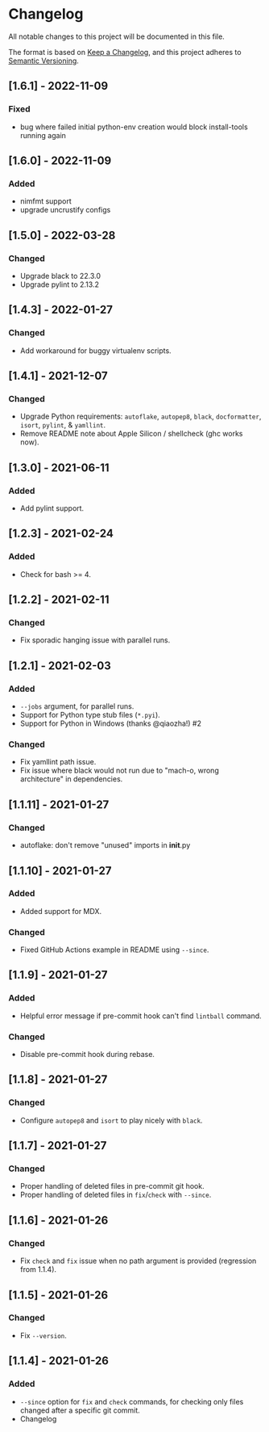 # Changelog

All notable changes to this project will be documented in this file.

The format is based on [Keep a Changelog](https://keepachangelog.com/en/1.0.0/),
and this project adheres to [Semantic Versioning](https://semver.org/spec/v2.0.0.html).

## [1.6.1] - 2022-11-09

### Fixed

- bug where failed initial python-env creation would block install-tools running again

## [1.6.0] - 2022-11-09

### Added

- nimfmt support
- upgrade uncrustify configs

## [1.5.0] - 2022-03-28

### Changed

- Upgrade black to 22.3.0
- Upgrade pylint to 2.13.2

## [1.4.3] - 2022-01-27

### Changed

- Add workaround for buggy virtualenv scripts.

## [1.4.1] - 2021-12-07

### Changed

- Upgrade Python requirements: `autoflake`, `autopep8`, `black`, `docformatter`, `isort`, `pylint`, & `yamllint`.
- Remove README note about Apple Silicon / shellcheck (ghc works now).

## [1.3.0] - 2021-06-11

### Added

- Add pylint support.

## [1.2.3] - 2021-02-24

### Added

- Check for bash >= 4.

## [1.2.2] - 2021-02-11

### Changed

- Fix sporadic hanging issue with parallel runs.

## [1.2.1] - 2021-02-03

### Added

- `--jobs` argument, for parallel runs.
- Support for Python type stub files (`*.pyi`).
- Support for Python in Windows (thanks @qiaozha!) #2

### Changed

- Fix yamllint path issue.
- Fix issue where black would not run due to "mach-o, wrong architecture" in dependencies.

## [1.1.11] - 2021-01-27

### Changed

- autoflake: don't remove "unused" imports in **init**.py

## [1.1.10] - 2021-01-27

### Added

- Added support for MDX.

### Changed

- Fixed GitHub Actions example in README using `--since`.

## [1.1.9] - 2021-01-27

### Added

- Helpful error message if pre-commit hook can't find `lintball` command.

### Changed

- Disable pre-commit hook during rebase.

## [1.1.8] - 2021-01-27

### Changed

- Configure `autopep8` and `isort` to play nicely with `black`.

## [1.1.7] - 2021-01-27

### Changed

- Proper handling of deleted files in pre-commit git hook.
- Proper handling of deleted files in `fix`/`check` with `--since`.

## [1.1.6] - 2021-01-26

### Changed

- Fix `check` and `fix` issue when no path argument is provided (regression from
  1.1.4).

## [1.1.5] - 2021-01-26

### Changed

- Fix `--version`.

## [1.1.4] - 2021-01-26

### Added

- `--since` option for `fix` and `check` commands, for checking only files
  changed after a specific git commit.
- Changelog
